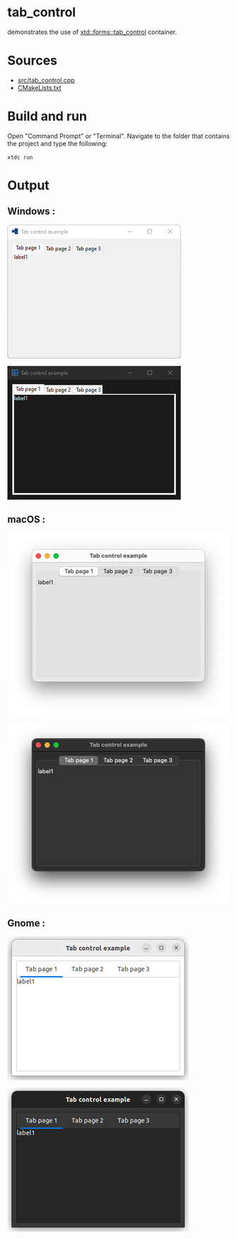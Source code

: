 # tab_control

demonstrates the use of [xtd::forms::tab_control](https://codedocs.xyz/gammasoft71/xtd/classxtd_1_1forms_1_1tab__control.html) container.

# Sources

* [src/tab_control.cpp](src/tab_control.cpp)
* [CMakeLists.txt](CMakeLists.txt)

# Build and run

Open "Command Prompt" or "Terminal". Navigate to the folder that contains the project and type the following:

```shell
xtdc run
```

# Output

## Windows :

![Screenshot](../../../../docs/pictures/examples/tab_control_w.png)

![Screenshot](../../../../docs/pictures/examples/tab_control_wd.png)

## macOS :

![Screenshot](../../../../docs/pictures/examples/tab_control_m.png)

![Screenshot](../../../../docs/pictures/examples/tab_control_md.png)

## Gnome :

![Screenshot](../../../../docs/pictures/examples/tab_control_g.png)

![Screenshot](../../../../docs/pictures/examples/tab_control_gd.png)
